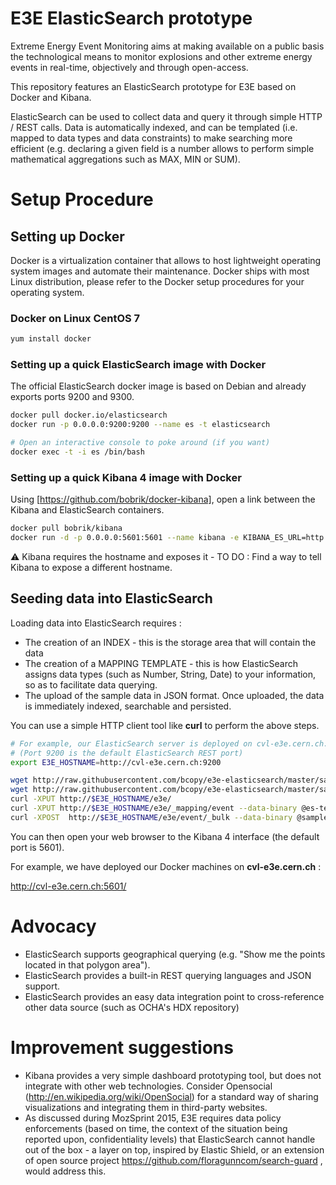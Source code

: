 # E3E ElasticSearch prototype

Extreme Energy Event Monitoring aims at making available on a public basis the technological means  to monitor explosions and other extreme energy events in real-time, objectively and through open-access.

This repository features an ElasticSearch prototype for E3E based on Docker and Kibana.

ElasticSearch can be used to collect data and query it through simple HTTP / REST calls. Data is automatically indexed, and can be templated (i.e. mapped to data types and data constraints) to make searching more efficient (e.g. declaring a given field is a number allows to perform simple mathematical aggregations such as MAX, MIN or SUM).

# Setup Procedure

## Setting up Docker

Docker is a virtualization container that allows to host lightweight operating system images and automate their maintenance.
Docker ships with most Linux distribution, please refer to the Docker setup procedures for your operating system.

### Docker on Linux CentOS 7

```bash
yum install docker
```

### Setting up a quick ElasticSearch image with Docker
The official ElasticSearch docker image is based on Debian and already exports ports 9200 and 9300.

```bash
docker pull docker.io/elasticsearch
docker run -p 0.0.0.0:9200:9200 --name es -t elasticsearch

# Open an interactive console to poke around (if you want)
docker exec -t -i es /bin/bash
```
### Setting up a quick Kibana 4 image with Docker
Using [https://github.com/bobrik/docker-kibana], open a link between the Kibana and ElasticSearch containers.
```bash
docker pull bobrik/kibana
docker run -d -p 0.0.0.0:5601:5601 --name kibana -e KIBANA_ES_URL=http://cvl-e3e:9200 --link es:cvl-e3e -t bobrik/kibana
```
:warning: Kibana requires the hostname and exposes it - TO DO : Find a way to tell Kibana to expose a different hostname.

## Seeding data into ElasticSearch

Loading data into ElasticSearch requires :
* The creation of an INDEX - this is the storage area that will contain the data
* The creation of a MAPPING TEMPLATE - this is how ElasticSearch assigns data types (such as Number, String, Date) to your information, so as to facilitate data querying.
* The upload of the sample data in JSON format. Once uploaded, the data is immediately indexed, searchable and persisted. 

You can use a simple HTTP client tool like **curl** to perform the above steps.

```bash
# For example, our ElasticSearch server is deployed on cvl-e3e.cern.ch:9200
# (Port 9200 is the default ElasticSearch REST port)
export E3E_HOSTNAME=http://cvl-e3e.cern.ch:9200

wget http://raw.githubusercontent.com/bcopy/e3e-elasticsearch/master/sample-data/es-template-e3event.json
wget http://raw.githubusercontent.com/bcopy/e3e-elasticsearch/master/sample-data/sample.json
curl -XPUT http://$E3E_HOSTNAME/e3e/
curl -XPUT http://$E3E_HOSTNAME/e3e/_mapping/event --data-binary @es-template-e3event.json
curl -XPOST  http://$E3E_HOSTNAME/e3e/event/_bulk --data-binary @sample.json
```

You can then open your web browser to the Kibana 4 interface (the default port is 5601).

For example, we have deployed our Docker machines on **cvl-e3e.cern.ch** :

http://cvl-e3e.cern.ch:5601/

# Advocacy

* ElasticSearch supports geographical querying (e.g. "Show me the points located in that polygon area").
* ElasticSearch provides a built-in REST querying languages and JSON support.
* ElasticSearch provides an easy data integration point to cross-reference other data source (such as OCHA's HDX repository)

# Improvement suggestions

* Kibana provides a very simple dashboard prototyping tool, but does not integrate with other web technologies. Consider Opensocial (http://en.wikipedia.org/wiki/OpenSocial) for a standard way of sharing visualizations and integrating them in third-party websites.
* As discussed during MozSprint 2015, E3E requires data policy enforcements (based on time, the context of the situation being reported upon, confidentiality levels) that ElasticSearch cannot handle out of the box - a layer on top, inspired by Elastic Shield, or an extension of open source project https://github.com/floragunncom/search-guard , would address this.
